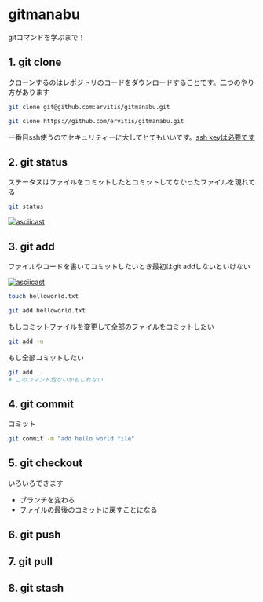 # gitmanabu

gitコマンドを学ぶまで！

## 1. git clone

クローンするのはレポジトリのコードをダウンロードすることです。二つのやり方があります

```bash
git clone git@github.com:ervitis/gitmanabu.git
```

```bash
git clone https://github.com/ervitis/gitmanabu.git
```

一番目ssh使うのでセキュリティーに大してとてもいいです。[ssh keyは必要です](https://git-scm.com/book/ja/v2/Git%E3%82%B5%E3%83%BC%E3%83%90%E3%83%BC-SSH-%E5%85%AC%E9%96%8B%E9%8D%B5%E3%81%AE%E4%BD%9C%E6%88%90)


## 2. git status

ステータスはファイルをコミットしたとコミットしてなかったファイルを現れてる

```bash
git status
```

[![asciicast](https://asciinema.org/a/UHspzb14PMbaUAq2IQx03TB2K.svg)](https://asciinema.org/a/UHspzb14PMbaUAq2IQx03TB2K)


## 3. git add

ファイルやコードを書いてコミットしたいとき最初はgit addしないといけない

[![asciicast](https://asciinema.org/a/qp37wk2rAo9DvUa0YbAAwbEbe.svg)](https://asciinema.org/a/qp37wk2rAo9DvUa0YbAAwbEbe)

```bash
touch helloworld.txt

git add helloworld.txt
```

もしコミットファイルを変更して全部のファイルをコミットしたい

```bash
git add -u
```

もし全部コミットしたい

```bash
git add .
# このコマンド危ないかもしれない
```


## 4. git commit

コミット

```bash
git commit -m "add hello world file"
```



## 5. git checkout

いろいろできます

- ブランチを変わる
- ファイルの最後のコミットに戻すことになる

## 6. git push

## 7. git pull

## 8. git stash
